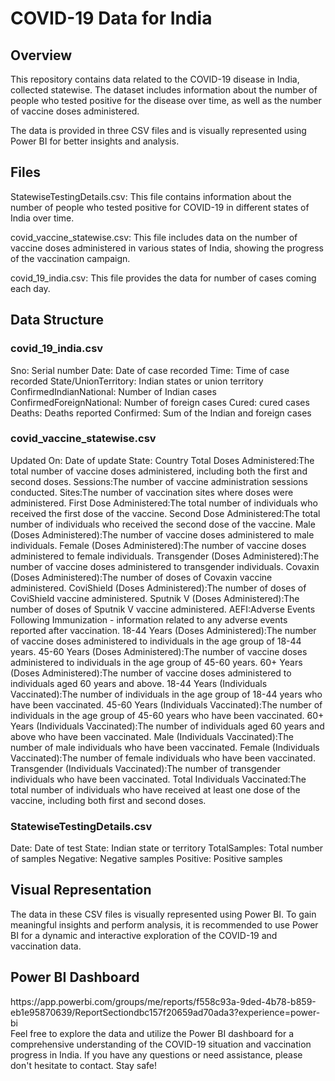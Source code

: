 <h1>COVID-19 Data for India </h1>

<h2>Overview</h2>
This repository contains data related to the COVID-19 disease in India, collected statewise. The dataset includes information about the number of people who tested positive for the disease over time, as well as the number of vaccine doses administered.

The data is provided in three CSV files and is visually represented using Power BI for better insights and analysis.

<h2>Files</h2>
StatewiseTestingDetails.csv: This file contains information about the number of people who tested positive for COVID-19 in different states of India over time.

covid_vaccine_statewise.csv: This file includes data on the number of vaccine doses administered in various states of India, showing the progress of the vaccination campaign.

covid_19_india.csv: This file provides the data for number of cases coming each day.

<h2>Data Structure</h2>
<h3>covid_19_india.csv</h3>
Sno: Serial number
Date: Date of case recorded
Time: Time of case recorded
State/UnionTerritory: Indian states or union territory
ConfirmedIndianNational: Number of Indian cases
ConfirmedForeignNational: Number of foreign cases
Cured: cured cases
Deaths: Deaths reported
Confirmed: Sum of the Indian and foreign cases 

<h3>covid_vaccine_statewise.csv </h3>
Updated On: Date of update
State: Country
Total Doses Administered:The total number of vaccine doses administered, including both the first and second doses.
Sessions:The number of vaccine administration sessions conducted.
Sites:The number of vaccination sites where doses were administered.
First Dose Administered:The total number of individuals who received the first dose of the vaccine.
Second Dose Administered:The total number of individuals who received the second dose of the vaccine.
Male (Doses Administered):The number of vaccine doses administered to male individuals.
Female (Doses Administered):The number of vaccine doses administered to female individuals.
Transgender (Doses Administered):The number of vaccine doses administered to transgender individuals.
Covaxin (Doses Administered):The number of doses of Covaxin vaccine administered.
CoviShield (Doses Administered):The number of doses of CoviShield vaccine administered.
Sputnik V (Doses Administered):The number of doses of Sputnik V vaccine administered.
AEFI:Adverse Events Following Immunization - information related to any adverse events reported after vaccination.
18-44 Years (Doses Administered):The number of vaccine doses administered to individuals in the age group of 18-44 years.
45-60 Years (Doses Administered):The number of vaccine doses administered to individuals in the age group of 45-60 years.
60+ Years (Doses Administered):The number of vaccine doses administered to individuals aged 60 years and above.
18-44 Years (Individuals Vaccinated):The number of individuals in the age group of 18-44 years who have been vaccinated.
45-60 Years (Individuals Vaccinated):The number of individuals in the age group of 45-60 years who have been vaccinated.
60+ Years (Individuals Vaccinated):The number of individuals aged 60 years and above who have been vaccinated.
Male (Individuals Vaccinated):The number of male individuals who have been vaccinated.
Female (Individuals Vaccinated):The number of female individuals who have been vaccinated.
Transgender (Individuals Vaccinated):The number of transgender individuals who have been vaccinated.
Total Individuals Vaccinated:The total number of individuals who have received at least one dose of the vaccine, including both first and second doses.

<h3>StatewiseTestingDetails.csv</h3>
Date: Date of test
State: Indian state or territory
TotalSamples: Total number of samples
Negative: Negative samples
Positive: Positive samples

<h2>Visual Representation</h2>
The data in these CSV files is visually represented using Power BI. To gain meaningful insights and perform analysis, it is recommended to use Power BI for a dynamic and interactive exploration of the COVID-19 and vaccination data.

<h2>Power BI Dashboard</h2>
https://app.powerbi.com/groups/me/reports/f558c93a-9ded-4b78-b859-eb1e95870639/ReportSectiondbc157f20659ad70ada3?experience=power-bi
<br>
Feel free to explore the data and utilize the Power BI dashboard for a comprehensive understanding of the COVID-19 situation and vaccination progress in India. If you have any questions or need assistance, please don't hesitate to contact. Stay safe!
